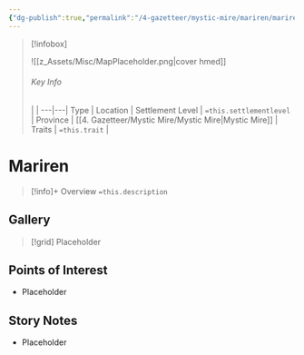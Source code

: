 ```yaml
---
{"dg-publish":true,"permalink":"/4-gazetteer/mystic-mire/mariren/mariren/","noteIcon":""}
---
```



> [!infobox]
> 
> ![[z_Assets/Misc/MapPlaceholder.png\|cover hmed]]
> ###### Key Info
>  |   |
> ---|---|
> Type | Location |
> Settlement Level | `=this.settlementlevel` |
> Province | [[4. Gazetteer/Mystic Mire/Mystic Mire\|Mystic Mire]] |
> Traits | `=this.trait` |

# Mariren

> [!info]+ Overview
> `=this.description`

## Gallery

>[!grid]
>Placeholder


## Points of Interest

- Placeholder

## Story Notes

- Placeholder
